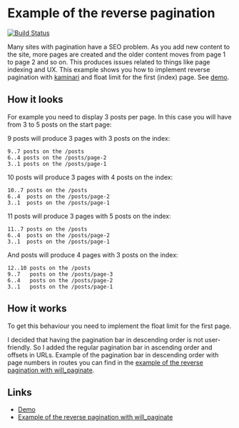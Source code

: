 # Example of the reverse pagination
[![Build Status](https://secure.travis-ci.org/Djo/reverse_kaminari.png "Build Status")](http://travis-ci.org/Djo/reverse_kaminari)

Many sites with pagination have a SEO problem. As you add new content to the site, more pages are created and the older content moves from page 1 to page 2 and so on. This produces issues related to things like page indexing and UX. This example shows you how to implement reverse pagination with [kaminari](https://github.com/amatsuda/kaminari) and float limit for the first (index) page. See [demo](http://reverse-kaminari.heroku.com).

## How it looks

For example you need to display 3 posts per page. In this case you will have from 3 to 5 posts on the start page:

9 posts will produce 3 pages with 3 posts on the index:

    9..7 posts on the /posts
    6..4 posts on the /posts/page-2
    3..1 posts on the /posts/page-1

10 posts will produce 3 pages with 4 posts on the index:

    10..7 posts on the /posts
    6..4  posts on the /posts/page-2
    3..1  posts on the /posts/page-1

11 posts will produce 3 pages with 5 posts on the index:

    11..7 posts on the /posts
    6..4  posts on the /posts/page-2
    3..1  posts on the /posts/page-1

And posts will produce 4 pages with 3 posts on the index:

    12..10 posts on the /posts
    9..7   posts on the /posts/page-3
    6..4   posts on the /posts/page-2
    3..1   posts on the /posts/page-1

## How it works

To get this behaviour you need to implement the float limit for the first page.

I decided that having the pagination bar in descending order is not user-friendly. So I added the regular pagination bar in ascending order and offsets in URLs. Example of the pagination bar in descending order with page numbers in routes you can find in the [example of the reverse pagination with will_paginate](https://github.com/Djo/reverse_will_paginate).

## Links

* [Demo](http://reverse-kaminari.heroku.com)
* [Example of the reverse pagination with will_paginate](https://github.com/Djo/reverse_will_paginate)
